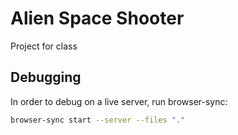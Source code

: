 
# Alien Space Shooter
Project for class

## Debugging

In order to debug on a live server, run browser-sync:

```bash
browser-sync start --server --files "."
```